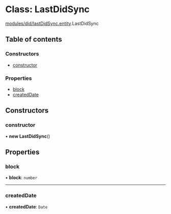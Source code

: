 # Class: LastDidSync

[modules/did/lastDidSync.entity](../modules/modules_did_lastDidSync_entity.md).LastDidSync

## Table of contents

### Constructors

- [constructor](modules_did_lastDidSync_entity.LastDidSync.md#constructor)

### Properties

- [block](modules_did_lastDidSync_entity.LastDidSync.md#block)
- [createdDate](modules_did_lastDidSync_entity.LastDidSync.md#createddate)

## Constructors

### constructor

• **new LastDidSync**()

## Properties

### block

• **block**: `number`

___

### createdDate

• **createdDate**: `Date`
